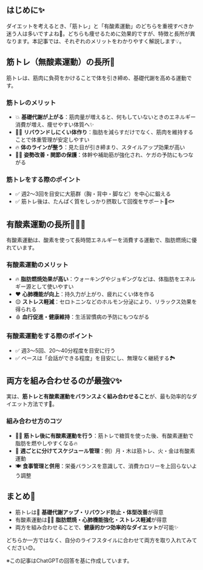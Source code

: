

## はじめに✨
ダイエットを考えるとき、「筋トレ」と「有酸素運動」のどちらを重視すべきか迷う人は多いですよね🤔。どちらも痩せるために効果的ですが、特徴と長所が異なります。本記事では、それぞれのメリットをわかりやすく解説します💡。

## 筋トレ（無酸素運動）の長所💪
筋トレは、筋肉に負荷をかけることで体を引き締め、基礎代謝を高める運動です。

### 筋トレのメリット
- 💥 **基礎代謝が上がる**：筋肉量が増えると、何もしていないときのエネルギー消費が増え、痩せやすい体質へ✨  
- 🏋️‍♂️ **リバウンドしにくい体作り**：脂肪を減らすだけでなく、筋肉を維持することで体重管理が安定しやすい  
- 🔥 **体のラインが整う**：見た目が引き締まり、スタイルアップ効果が高い  
- 🧘‍♀️ **姿勢改善・関節の保護**：体幹や補助筋が強化され、ケガの予防にもつながる  

### 筋トレをする際のポイント
- ✅ 週2〜3回を目安に大筋群（胸・背中・脚など）を中心に鍛える  
- ✅ 筋トレ後は、たんぱく質をしっかり摂取して回復をサポート🥚🐟  

## 有酸素運動の長所🏃‍♀️🌿
有酸素運動は、酸素を使って長時間エネルギーを消費する運動で、脂肪燃焼に優れています。

### 有酸素運動のメリット
- 🔥 **脂肪燃焼効果が高い**：ウォーキングやジョギングなどは、体脂肪をエネルギー源として使いやすい  
- ❤️ **心肺機能が向上**：持久力が上がり、疲れにくい体を作る  
- 😌 **ストレス軽減**：セロトニンなどのホルモン分泌により、リラックス効果を得られる  
- 🩸 **血行促進・健康維持**：生活習慣病の予防にもつながる  

### 有酸素運動をする際のポイント
- ✅ 週3〜5回、20〜40分程度を目安に行う  
- ✅ ペースは「会話ができる程度」を目安にし、無理なく継続する🏞️  

## 両方を組み合わせるのが最強💡✨
実は、**筋トレと有酸素運動をバランスよく組み合わせること**が、最も効率的なダイエット方法です🌟。

### 組み合わせ方のコツ
- 🏋️‍♂️ **筋トレ後に有酸素運動を行う**：筋トレで糖質を使った後、有酸素運動で脂肪を燃やしやすくなる🔥  
- 📅 **週ごとに分けてスケジュール管理**：例）月・木は筋トレ、火・金は有酸素運動  
- 🍽️ **食事管理と併用**：栄養バランスを意識して、消費カロリーを上回らないよう調整  

## まとめ🌟
- 筋トレは💪 **基礎代謝アップ・リバウンド防止・体型改善**が得意  
- 有酸素運動は🏃‍♀️ **脂肪燃焼・心肺機能強化・ストレス軽減**が得意  
- 両方を組み合わせることで、**健康的かつ効率的なダイエット**が可能✨  

どちらか一方ではなく、自分のライフスタイルに合わせて両方を取り入れてみてください😊。

※この記事はChatGPTの回答を基に作成しています。